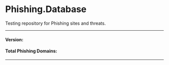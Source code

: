 # Phishing.Database
Testing repository for Phishing sites and threats.

_______________
#### Version: 
#### Total Phishing Domains: 
____________________

